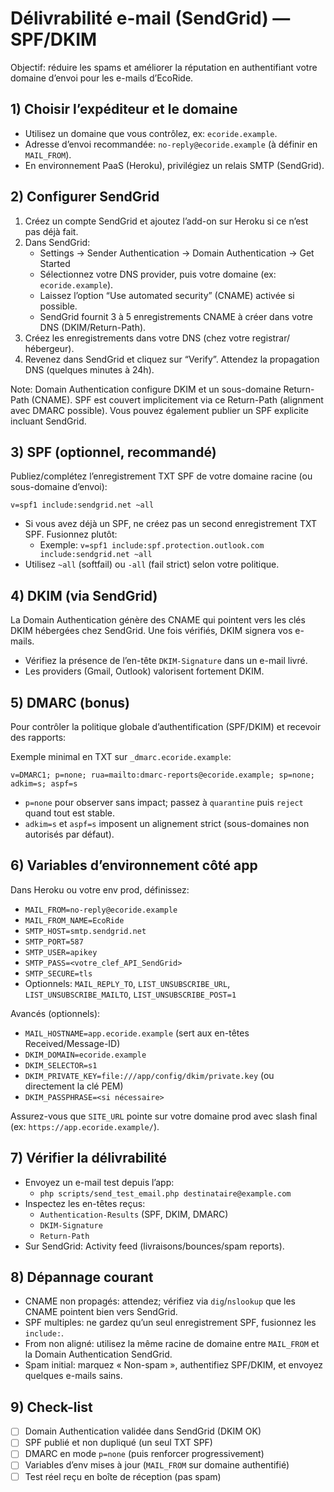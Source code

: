 # Délivrabilité e-mail (SendGrid) — SPF/DKIM

Objectif: réduire les spams et améliorer la réputation en authentifiant votre domaine d’envoi pour les e-mails d’EcoRide.

## 1) Choisir l’expéditeur et le domaine

- Utilisez un domaine que vous contrôlez, ex: `ecoride.example`.
- Adresse d’envoi recommandée: `no-reply@ecoride.example` (à définir en `MAIL_FROM`).
- En environnement PaaS (Heroku), privilégiez un relais SMTP (SendGrid).

## 2) Configurer SendGrid

1. Créez un compte SendGrid et ajoutez l’add-on sur Heroku si ce n’est pas déjà fait.
2. Dans SendGrid:
   - Settings → Sender Authentication → Domain Authentication → Get Started
   - Sélectionnez votre DNS provider, puis votre domaine (ex: `ecoride.example`).
   - Laissez l’option “Use automated security” (CNAME) activée si possible.
   - SendGrid fournit 3 à 5 enregistrements CNAME à créer dans votre DNS (DKIM/Return-Path).
3. Créez les enregistrements dans votre DNS (chez votre registrar/ hébergeur).
4. Revenez dans SendGrid et cliquez sur “Verify”. Attendez la propagation DNS (quelques minutes à 24h).

Note: Domain Authentication configure DKIM et un sous-domaine Return-Path (CNAME). SPF est couvert implicitement via ce Return-Path (alignment avec DMARC possible). Vous pouvez également publier un SPF explicite incluant SendGrid.

## 3) SPF (optionnel, recommandé)

Publiez/complétez l’enregistrement TXT SPF de votre domaine racine (ou sous-domaine d’envoi):

```
v=spf1 include:sendgrid.net ~all
```

- Si vous avez déjà un SPF, ne créez pas un second enregistrement TXT SPF. Fusionnez plutôt:
  - Exemple: `v=spf1 include:spf.protection.outlook.com include:sendgrid.net ~all`
- Utilisez `~all` (softfail) ou `-all` (fail strict) selon votre politique.

## 4) DKIM (via SendGrid)

La Domain Authentication génère des CNAME qui pointent vers les clés DKIM hébergées chez SendGrid. Une fois vérifiés, DKIM signera vos e-mails.

- Vérifiez la présence de l’en-tête `DKIM-Signature` dans un e-mail livré.
- Les providers (Gmail, Outlook) valorisent fortement DKIM.

## 5) DMARC (bonus)

Pour contrôler la politique globale d’authentification (SPF/DKIM) et recevoir des rapports:

Exemple minimal en TXT sur `_dmarc.ecoride.example`:

```
v=DMARC1; p=none; rua=mailto:dmarc-reports@ecoride.example; sp=none; adkim=s; aspf=s
```

- `p=none` pour observer sans impact; passez à `quarantine` puis `reject` quand tout est stable.
- `adkim=s` et `aspf=s` imposent un alignement strict (sous-domaines non autorisés par défaut).

## 6) Variables d’environnement côté app

Dans Heroku ou votre env prod, définissez:

- `MAIL_FROM=no-reply@ecoride.example`
- `MAIL_FROM_NAME=EcoRide`
- `SMTP_HOST=smtp.sendgrid.net`
- `SMTP_PORT=587`
- `SMTP_USER=apikey`
- `SMTP_PASS=<votre_clef_API_SendGrid>`
- `SMTP_SECURE=tls`
- Optionnels: `MAIL_REPLY_TO`, `LIST_UNSUBSCRIBE_URL`, `LIST_UNSUBSCRIBE_MAILTO`, `LIST_UNSUBSCRIBE_POST=1`

Avancés (optionnels):

- `MAIL_HOSTNAME=app.ecoride.example` (sert aux en-têtes Received/Message-ID)
- `DKIM_DOMAIN=ecoride.example`
- `DKIM_SELECTOR=s1`
- `DKIM_PRIVATE_KEY=file:///app/config/dkim/private.key` (ou directement la clé PEM)
- `DKIM_PASSPHRASE=<si nécessaire>`

Assurez-vous que `SITE_URL` pointe sur votre domaine prod avec slash final (ex: `https://app.ecoride.example/`).

## 7) Vérifier la délivrabilité

- Envoyez un e-mail test depuis l’app:
  - `php scripts/send_test_email.php destinataire@example.com`
- Inspectez les en-têtes reçus:
  - `Authentication-Results` (SPF, DKIM, DMARC)
  - `DKIM-Signature`
  - `Return-Path`
- Sur SendGrid: Activity feed (livraisons/bounces/spam reports).

## 8) Dépannage courant

- CNAME non propagés: attendez; vérifiez via `dig`/`nslookup` que les CNAME pointent bien vers SendGrid.
- SPF multiples: ne gardez qu’un seul enregistrement SPF, fusionnez les `include:`.
- From non aligné: utilisez la même racine de domaine entre `MAIL_FROM` et la Domain Authentication SendGrid.
- Spam initial: marquez « Non-spam », authentifiez SPF/DKIM, et envoyez quelques e-mails sains.

## 9) Check-list

- [ ] Domain Authentication validée dans SendGrid (DKIM OK)
- [ ] SPF publié et non dupliqué (un seul TXT SPF)
- [ ] DMARC en mode `p=none` (puis renforcer progressivement)
- [ ] Variables d’env mises à jour (`MAIL_FROM` sur domaine authentifié)
- [ ] Test réel reçu en boîte de réception (pas spam)
